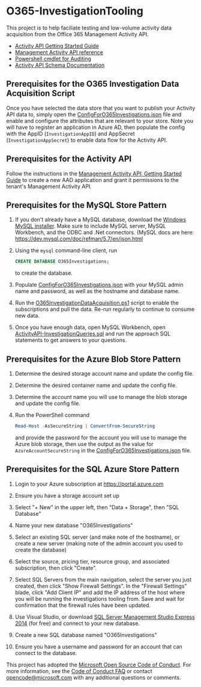 # O365-InvestigationTooling

This project is to help faciliate testing and low-volume activity data acquisition from the Office 365 Management
Activity API.

* [Activity API Getting Started Guide][gettingstarted]
* [Management Activity API reference][apireference]
* [Powershell cmdlet for Auditing][psauditing]
* [Activity API Schema Documentation][apischemadocs]


## Prerequisites for the O365 Investigation Data Acquisition Script

Once you have selected the data store that you want to publish your Activity API data to, simply open the
[ConfigForO365Investigations.json](ConfigForO365Investigations.json) file and enable and configure the attributes that
are relevant to your store. Note you will have to register an application in Azure AD, then populate the config with the
AppID (`InvestigationAppID`) and AppSecret (`InvestigationAppSecret`) to enable data flow for the Activity API.


## Prerequisites for the Activity API
Follow the instructions in the [Management Activity API: Getting Started Guide](gettingstarted) to create a new AAD
application and grant it permissions to the tenant's Management Activity API.


## Prerequisites for the MySQL Store Pattern
1. If you don't already have a MySQL database, download the [Windows MySQL
   installer](http://dev.mysql.com/get/Downloads/MySQLInstaller/mysql-installer-community-5.7.8.0-rc.msi).  Make sure to
   include MySQL server, MySQL Workbench, and the ODBC and .Net connectors. (MySQL docs are here:
   https://dev.mysql.com/doc/refman/5.7/en/json.html

1. Using the `mysql` command-line client, run

    ```sql
    CREATE DATABASE O365Investigations;
    ```
    to create the database.
1. Populate [ConfigForO365Investigations.json](ConfigForO365Investigations.json) with your MySQL admin name and
   password, as well as the hostname and database name.

1. Run the [O365InvestigationDataAcquisition.ps1](O365InvestigationDataAcquisition.ps1) script to enable the
   subscriptions and pull the data. Re-run regularly to continue to consume new data.

1. Once you have enough data, open MySQL Workbench, open
   [ActivityAPI-InvestigationQueries.sql](ActivityAPI-InvestigationQueries.sql) and run the approach SQL statements to
   get answers to your questions.


## Prerequisites for the Azure Blob Store Pattern

1. Determine the desired storage account name and update the config file.

1. Determine the desired container name and update the config file.

1. Determine the account name you will use to manage the blob storage and update the config file.

1. Run the PowerShell command
    
    ```ps1
    Read-Host -AsSecureString | ConvertFrom-SecureString
    ```

    and provide the password for the account you will use to manage the Azure blob storage, then use the output as the
    value for `AzureAccountSecureString` in the [ConfigForO365Investigations.json](ConfigForO365Investigations.json)
    file.

## Prerequisites for the SQL Azure Store Pattern 

1. Login to your Azure subscription at https://portal.azure.com

1. Ensure you have a storage account set up

1. Select "+ New" in the upper left, then "Data + Storage", then "SQL Database"

1. Name your new database "O365Investigations"

1. Select an existing SQL server (and make note of the hostname), or create a new server (making note of the admin
   account you used to create the database)

1. Select the source, pricing tier, resource group, and associated subscription, then click "Create".

1. Select SQL Servers from the main navigation, select the server you just created, then click "Show Firewall Settings".
   In the "Firewall Settings" blade, click "Add Client IP" and add the IP address of the host where you will be running
   the investigations tooling from. Save and wait for confirmation that the firewall rules have been updated.

1. Use Visual Studio, or download [SQL Server Management Studio Express 2014](ssms) (for free) and connect to your new
   database.

1. Create a new SQL database named "O365Investigations"

1. Ensure you have a username and password for an account that can connect to the database.


[gettingstarted]: https://msdn.microsoft.com/EN-US/library/office/dn707383.aspx
[apireference]: https://msdn.microsoft.com/EN-US/library/office/mt227394.aspx
[psauditing]: https://technet.microsoft.com/library/mt238501(v=exchg.160).aspx
[apischemadocs]: https://msdn.microsoft.com/EN-US/library/office/mt607130.aspx
[ssms]: https://www.microsoft.com/en-us/download/details.aspx?id=42299


This project has adopted the [Microsoft Open Source Code of Conduct](https://opensource.microsoft.com/codeofconduct/). For more information, see the [Code of Conduct FAQ](https://opensource.microsoft.com/codeofconduct/faq/) or contact [opencode@microsoft.com](mailto:opencode@microsoft.com) with any additional questions or comments.
